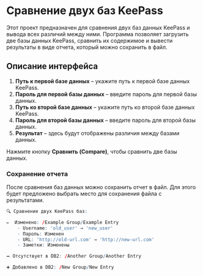 # Сравнение двух баз KeePass

Этот проект предназначен для сравнения двух баз данных KeePass и вывода всех различий между ними. Программа позволяет загрузить две базы данных KeePass, сравнить их содержимое и вывести результаты в виде отчета, который можно сохранить в файл.

## Описание интерфейса

1. **Путь к первой базе данных** – укажите путь к первой базе данных KeePass.
2. **Пароль для первой базы данных** – введите пароль для первой базы данных.
3. **Путь ко второй базе данных** – укажите путь ко второй базе данных KeePass.
4. **Пароль для второй базы данных** – введите пароль для второй базы данных.
5. **Результат** – здесь будут отображены различия между базами данных.

Нажмите кнопку **Сравнить (Compare)**, чтобы сравнить две базы данных.

### Сохранение отчета

После сравнения баз данных можно сохранить отчет в файл. Для этого будет предложено выбрать место для сохранения файла с результатами.

```R
🔍 Сравнение двух KeePass баз:

✏️  Изменено: /Example Group/Example Entry
    - Username: 'old_user' → 'new_user'
    - Пароль: Изменен
    - URL: 'http://old-url.com' → 'http://new-url.com'
    - Заметки: Изменены

➖ Отсутствует в DB2: /Another Group/Another Entry

➕ Добавлено в DB2: /New Group/New Entry
```
